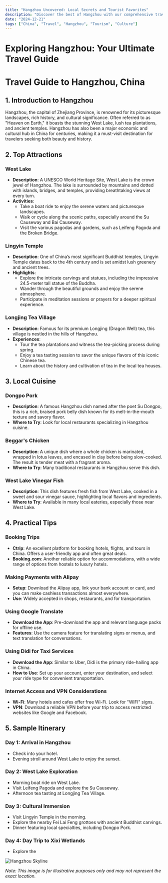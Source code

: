 ```yaml
---
title: "Hangzhou Uncovered: Local Secrets and Tourist Favorites"
description: "Discover the best of Hangzhou with our comprehensive travel guide. Explore top attractions, savor local cuisine, and get insider tips for an unforgettable Chinese adventure."
date: "2024-12-21"
tags: ["China", "Travel", "Hangzhou", "Tourism", "Culture"]
---
```


# Exploring Hangzhou: Your Ultimate Travel Guide

# Travel Guide to Hangzhou, China

## 1. Introduction to Hangzhou
Hangzhou, the capital of Zhejiang Province, is renowned for its picturesque landscapes, rich history, and cultural significance. Often referred to as "Heaven on Earth," it boasts the stunning West Lake, lush tea plantations, and ancient temples. Hangzhou has also been a major economic and cultural hub in China for centuries, making it a must-visit destination for travelers seeking both beauty and history.

## 2. Top Attractions

### West Lake
- **Description**: A UNESCO World Heritage Site, West Lake is the crown jewel of Hangzhou. The lake is surrounded by mountains and dotted with islands, bridges, and temples, providing breathtaking views at every turn.
- **Activities**: 
  - Take a boat ride to enjoy the serene waters and picturesque landscapes.
  - Walk or cycle along the scenic paths, especially around the Su Causeway and Bai Causeway.
  - Visit the various pagodas and gardens, such as Leifeng Pagoda and the Broken Bridge.

### Lingyin Temple
- **Description**: One of China’s most significant Buddhist temples, Lingyin Temple dates back to the 4th century and is set amidst lush greenery and ancient trees.
- **Highlights**:
  - Explore the intricate carvings and statues, including the impressive 24.5-meter tall statue of the Buddha.
  - Wander through the beautiful grounds and enjoy the serene atmosphere.
  - Participate in meditation sessions or prayers for a deeper spiritual experience.

### Longjing Tea Village
- **Description**: Famous for its premium Longjing (Dragon Well) tea, this village is nestled in the hills of Hangzhou.
- **Experiences**:
  - Tour the tea plantations and witness the tea-picking process during spring.
  - Enjoy a tea tasting session to savor the unique flavors of this iconic Chinese tea.
  - Learn about the history and cultivation of tea in the local tea houses.

## 3. Local Cuisine

### Dongpo Pork
- **Description**: A famous Hangzhou dish named after the poet Su Dongpo, this is a rich, braised pork belly dish known for its melt-in-the-mouth texture and savory flavor.
- **Where to Try**: Look for local restaurants specializing in Hangzhou cuisine.

### Beggar's Chicken
- **Description**: A unique dish where a whole chicken is marinated, wrapped in lotus leaves, and encased in clay before being slow-cooked. The result is tender meat with a fragrant aroma.
- **Where to Try**: Many traditional restaurants in Hangzhou serve this dish.

### West Lake Vinegar Fish
- **Description**: This dish features fresh fish from West Lake, cooked in a sweet and sour vinegar sauce, highlighting local flavors and ingredients.
- **Where to Try**: Available in many local eateries, especially those near West Lake.

## 4. Practical Tips

### Booking Trips
- **Ctrip**: An excellent platform for booking hotels, flights, and tours in China. Offers a user-friendly app and often great deals.
- **Booking.com**: Another reliable option for accommodations, with a wide range of options from hostels to luxury hotels.

### Making Payments with Alipay
- **Setup**: Download the Alipay app, link your bank account or card, and you can make cashless transactions almost everywhere.
- **Use**: Widely accepted in shops, restaurants, and for transportation.

### Using Google Translate
- **Download the App**: Pre-download the app and relevant language packs for offline use.
- **Features**: Use the camera feature for translating signs or menus, and text translation for conversations.

### Using Didi for Taxi Services
- **Download the App**: Similar to Uber, Didi is the primary ride-hailing app in China.
- **How to Use**: Set up your account, enter your destination, and select your ride type for convenient transportation.

### Internet Access and VPN Considerations
- **Wi-Fi**: Many hotels and cafes offer free Wi-Fi. Look for "WIFI" signs.
- **VPN**: Download a reliable VPN before your trip to access restricted websites like Google and Facebook.

## 5. Sample Itinerary

### Day 1: Arrival in Hangzhou
- Check into your hotel.
- Evening stroll around West Lake to enjoy the sunset.

### Day 2: West Lake Exploration
- Morning boat ride on West Lake.
- Visit Leifeng Pagoda and explore the Su Causeway.
- Afternoon tea tasting at Longjing Tea Village.

### Day 3: Cultural Immersion
- Visit Lingyin Temple in the morning.
- Explore the nearby Fei Lai Feng grottoes with ancient Buddhist carvings.
- Dinner featuring local specialties, including Dongpo Pork.

### Day 4: Day Trip to Xixi Wetlands
- Explore the

<img src="https://source.unsplash.com/1600x900/?Hangzhou,cityscape" alt="Hangzhou Skyline" loading="lazy">

*Note: This image is for illustrative purposes only and may not represent the exact location.*

